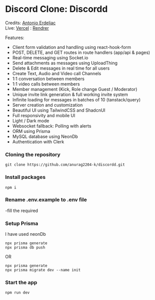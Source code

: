 # Discord Clone: Discordd

Credits: [Antonio Erdeljac](https://github.com/AntonioErdeljac) <br/>
Live: [Vercel](https://discordd-vert.vercel.app)
    : [Rendrer](https://discordd-9bc5.onrender.com)

Features:

- Client form validation and handling using react-hook-form
- POST, DELETE, and GET routes in route handlers (app/api & pages)
- Real-time messaging using Socket.io
- Send attachments as messages using UploadThing
- Delete & Edit messages in real time for all users
- Create Text, Audio and Video call Channels
- 1:1 conversation between members
- 1:1 video calls between members
- Member management (Kick, Role change Guest / Moderator)
- Unique invite link generation & full working invite system
- Infinite loading for messages in batches of 10 (tanstack/query)
- Server creation and customization
- Beautiful UI using TailwindCSS and ShadcnUI
- Full responsivity and mobile UI
- Light / Dark mode
- Websocket fallback: Polling with alerts
- ORM using Prisma
- MySQL database using NeonDb
- Authentication with Clerk


### Cloning the repository

```shell
git clone https://github.com/anurag2204-k/discordd.git
```

### Install packages

```shell
npm i
```

### Rename .env.example to  .env file
  -fill the required

### Setup Prisma

I have used neonDb

```shell
npx prisma generate
npx prisma db push
```
OR
```shell
npx prisma generate
npx prisma migrate dev --name init
```

### Start the app

```shell
npm run dev
```

